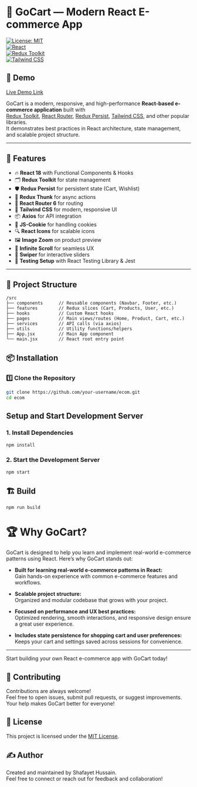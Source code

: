 # 🛒 GoCart — Modern React E-commerce App

[![License: MIT](https://img.shields.io/badge/License-MIT-blue.svg)](LICENSE)  
[![React](https://img.shields.io/badge/React-18.2.0-blue?logo=react)](https://reactjs.org/)  
[![Redux Toolkit](https://img.shields.io/badge/Redux_Toolkit-1.9.5-purple?logo=redux)](https://redux-toolkit.js.org/)  
[![Tailwind CSS](https://img.shields.io/badge/Tailwind_CSS-3.3.2-teal?logo=tailwind-css)](https://tailwindcss.com/)

## 🚀 Demo

[Live Demo Link](https://drive.google.com/file/d/1jOW66tm644Ccgdb7saQOlccDAQQSlNLn/view?usp=sharing)


GoCart is a modern, responsive, and high-performance **React-based e-commerce application** built with  
[Redux Toolkit](https://redux-toolkit.js.org/), [React Router](https://reactrouter.com/), [Redux Persist](https://github.com/rt2zz/redux-persist), [Tailwind CSS](https://tailwindcss.com/), and other popular libraries.  
It demonstrates best practices in React architecture, state management, and scalable project structure.

---

## 🚀 Features

- 🔥 **React 18** with Functional Components & Hooks  
- 🗂 **Redux Toolkit** for state management  
- 🛡️ **Redux Persist** for persistent state (Cart, Wishlist)  
- 🔄 **Redux Thunk** for async actions  
- 🚦 **React Router 6** for routing  
- 🎨 **Tailwind CSS** for modern, responsive UI  
- 📦 **Axios** for API integration  
- 🍪 **JS-Cookie** for handling cookies  
- 🔍 **React Icons** for scalable icons  
- 🖼️ **Image Zoom** on product preview  
- 📜 **Infinite Scroll** for seamless UX  
- 🎠 **Swiper** for interactive sliders  
- 🧪 **Testing Setup** with React Testing Library & Jest  

---

## 📂 Project Structure

```plaintext
/src
├── components      // Reusable components (Navbar, Footer, etc.)
├── features        // Redux slices (Cart, Products, User, etc.)
├── hooks           // Custom React hooks
├── pages           // Main views/routes (Home, Product, Cart, etc.)
├── services        // API calls (via axios)
├── utils           // Utility functions/helpers
├── App.jsx         // Main App component
└── main.jsx        // React root entry point
```

## 📦 Installation

### 1️⃣ Clone the Repository

```bash
git clone https://github.com/your-username/ecom.git
cd ecom
```
## Setup and Start Development Server

### 1. Install Dependencies
```bash
npm install
```
### 2. Start the Development Server
```bash
npm start
```
## 🏗️ Build
```bash
npm run build
```

# 🏆 Why GoCart?

GoCart is designed to help you learn and implement real-world e-commerce patterns using React. Here’s why GoCart stands out:

- **Built for learning real-world e-commerce patterns in React:**  
  Gain hands-on experience with common e-commerce features and workflows.

- **Scalable project structure:**  
  Organized and modular codebase that grows with your project.

- **Focused on performance and UX best practices:**  
  Optimized rendering, smooth interactions, and responsive design ensure a great user experience.

- **Includes state persistence for shopping cart and user preferences:**  
  Keeps your cart and settings saved across sessions for convenience.

---

Start building your own React e-commerce app with GoCart today!

## 🙌 Contributing

Contributions are always welcome!  
Feel free to open issues, submit pull requests, or suggest improvements.  
Your help makes GoCart better for everyone!

## 📄 License
This project is licensed under the [MIT License](LICENSE).

## ✍️ Author
Created and maintained by Shafayet Hussain.  
Feel free to connect or reach out for feedback and collaboration!



